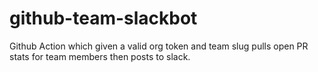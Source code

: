 # github-team-slackbot

Github Action which given a valid org token and team slug pulls open PR stats for team members then posts to slack.